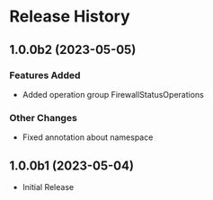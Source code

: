 # Release History

## 1.0.0b2 (2023-05-05)

### Features Added

  - Added operation group FirewallStatusOperations

### Other Changes

  - Fixed annotation about namespace

## 1.0.0b1 (2023-05-04)

* Initial Release
